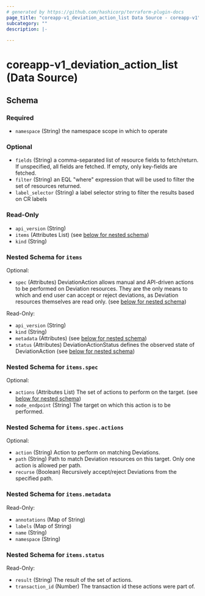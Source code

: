 ```yaml
---
# generated by https://github.com/hashicorp/terraform-plugin-docs
page_title: "coreapp-v1_deviation_action_list Data Source - coreapp-v1"
subcategory: ""
description: |-
  
---
```


# coreapp-v1_deviation_action_list (Data Source)





<!-- schema generated by tfplugindocs -->
## Schema

### Required

- `namespace` (String) the namespace scope in which to operate

### Optional

- `fields` (String) a comma-separated list of resource fields to fetch/return.  If unspecified, all fields are fetched.  If empty, only key-fields are fetched.
- `filter` (String) an EQL "where" expression that will be used to filter the set of resources returned.
- `label_selector` (String) a label selector string to filter the results based on CR labels

### Read-Only

- `api_version` (String)
- `items` (Attributes List) (see [below for nested schema](#nestedatt--items))
- `kind` (String)

<a id="nestedatt--items"></a>
### Nested Schema for `items`

Optional:

- `spec` (Attributes) DeviationAction allows manual and API-driven actions to be performed on Deviation resources.
They are the only means to which and end user can accept or reject deviations, as Deviation resources themselves are read only. (see [below for nested schema](#nestedatt--items--spec))

Read-Only:

- `api_version` (String)
- `kind` (String)
- `metadata` (Attributes) (see [below for nested schema](#nestedatt--items--metadata))
- `status` (Attributes) DeviationActionStatus defines the observed state of DeviationAction (see [below for nested schema](#nestedatt--items--status))

<a id="nestedatt--items--spec"></a>
### Nested Schema for `items.spec`

Optional:

- `actions` (Attributes List) The set of actions to perform on the target. (see [below for nested schema](#nestedatt--items--spec--actions))
- `node_endpoint` (String) The target on which this action is to be performed.

<a id="nestedatt--items--spec--actions"></a>
### Nested Schema for `items.spec.actions`

Optional:

- `action` (String) Action to perform on matching Deviations.
- `path` (String) Path to match Deviation resources on this target. Only one action is allowed per path.
- `recurse` (Boolean) Recursively accept/reject Deviations from the specified path.



<a id="nestedatt--items--metadata"></a>
### Nested Schema for `items.metadata`

Read-Only:

- `annotations` (Map of String)
- `labels` (Map of String)
- `name` (String)
- `namespace` (String)


<a id="nestedatt--items--status"></a>
### Nested Schema for `items.status`

Read-Only:

- `result` (String) The result of the set of actions.
- `transaction_id` (Number) The transaction id these actions were part of.
